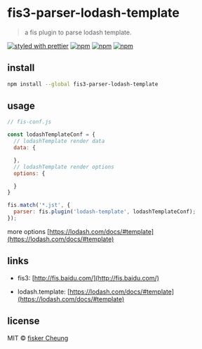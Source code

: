 # fis3-parser-lodash-template

> a fis plugin to parse lodash template.

[![styled with prettier](https://img.shields.io/badge/styled_with-prettier-ff69b4.svg?style=flat-square)](https://github.com/prettier/prettier)
[![npm](https://img.shields.io/npm/v/fis3-parser-lodash-template.svg?style=flat-square)](https://www.npmjs.com/package/fis3-parser-lodash-template)
[![npm](https://img.shields.io/npm/dt/fis3-parser-lodash-template.svg?style=flat-square)](https://www.npmjs.com/package/fis3-parser-lodash-template)
[![npm](https://img.shields.io/npm/dm/fis3-parser-lodash-template.svg?style=flat-square)](https://www.npmjs.com/package/fis3-parser-lodash-template)

## install

```sh
npm install --global fis3-parser-lodash-template
```

## usage

```js
// fis-conf.js

const lodashTemplateConf = {
  // lodashTemplate render data
  data: {

  },
  // lodashTemplate render options
  options: {

  }
}

fis.match('*.jst', {
  parser: fis.plugin('lodash-template', lodashTemplateConf);
});
```

more options [https://lodash.com/docs/#template](https://lodash.com/docs/#template)

## links

- fis3: [http://fis.baidu.com/](http://fis.baidu.com/)

- lodash.template: [https://lodash.com/docs/#template](https://lodash.com/docs/#template)

## license

MIT © [fisker Cheung](https://www.fiskercheung.com/)
